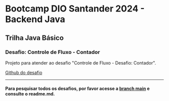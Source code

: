 # Bootcamp DIO Santander 2024 - Backend Java
## Trilha Java Básico
### Desafio: Controle de Fluxo - Contador

Projeto para atender ao desafio "Controle de Fluxo - Desafio: Contador".

[Github do desafio](https://github.com/digitalinnovationone/trilha-java-basico/tree/main/desafios/controle-fluxo)



---
#### Para pesquisar todos os desafios, por favor acesse a [branch main](https://github.com/alexandre-melgarejo/dio-java-basico/tree/main) e consulte o readme.md.
